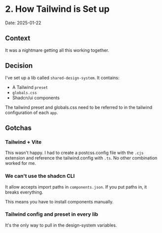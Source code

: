 # 2. How Tailwind is Set up

Date: 2025-01-22

## Context

It was a nightmare getting all this working together.

## Decision

I've set up a lib called `shared-design-system`. It contains:

- A Tailwind `preset`
- `globals.css`
- Shadcn/ui components

The tailwind preset and globals.css need to be referred to in the tailwind configuration of each `app`.

## Gotchas

### Tailwind + Vite

This wasn't happy. I had to create a postcss.config file with the `.cjs` extension and reference the tailwind.config with `.ts`. No other combination worked for me.

### We can't use the shadcn CLI

It allow accepts import paths in `components.json`. If you put paths in, it breaks everything.

This means you have to install components manually.

### Tailwind config and preset in every lib

It's the only way to pull in the design-system variables.
